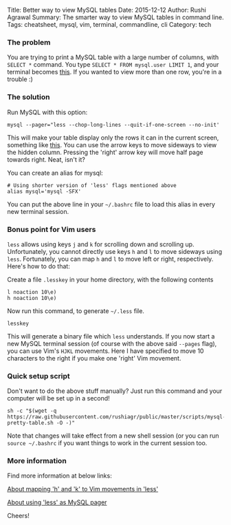 Title: Better way to view MySQL tables
Date: 2015-12-12
Author: Rushi Agrawal
Summary: The smarter way to view MySQL tables in command line.
Tags: cheatsheet, mysql, vim, terminal, commandline, cli
Category: tech

### The problem
You are trying to print a MySQL table with a large number of columns, with 
`SELECT *` command. You type `SELECT * FROM mysql.user LIMIT 1`, and your terminal
becomes [this](https://raw.githubusercontent.com/rushiagr/public/master/img/mysql-table-with-many-rows-messy.png).
If you wanted to view more than one row, you're in a trouble :)

### The solution

Run MySQL with this option:

    mysql --pager="less --chop-long-lines --quit-if-one-screen --no-init'

This will make your table display only the rows it can in the current screen, something like [this](https://raw.githubusercontent.com/rushiagr/public/master/img/mysql-with-less-pager-neat.png). You can
use the arrow keys to move sideways to view the hidden column. Pressing the 'right' arrow key will move half page towards right. Neat, isn't it?

You can create an alias for mysql:

    # Using shorter version of 'less' flags mentioned above
    alias mysql='mysql -SFX'

You can put the above line in your `~/.bashrc` file to load this alias
in every new terminal session.


### Bonus point for Vim users
`less` allows using keys `j` and `k` for scrolling down and scrolling up. Unfortunately, you cannot directly use keys `h` and `l` to move sideways using `less`. Fortunately, you can map `h` and `l` to move left or right, respectively. Here's how to do that:

Create a file `.lesskey` in your home directory, with the following contents

    l noaction 10\e)
    h noaction 10\e)

Now run this command, to generate `~/.less` file.

    lesskey

This will generate a binary file which `less` understands. If you now start a new MySQL terminal session (of course with the above said `--pages` flag), you can use Vim's `HJKL` movements. Here I have specified to move 10 characters to the right if you make one 'right' Vim movement.

### Quick setup script

Don't want to do the above stuff manually? Just run this command and your computer will be set up in a second!

    sh -c "$(wget -q https://raw.githubusercontent.com/rushiagr/public/master/scripts/mysql-pretty-table.sh -O -)"

Note that changes will take effect from a new shell session (or you can run `source ~/.bashrc` if you want things to work in the current session too.

### More information

Find more information at below links:

[About mapping 'h' and 'k' to Vim movements in 'less'](http://unix.stackexchange.com/a/169969/91602)

[About using 'less' as MySQL pager](http://stackoverflow.com/a/6422698/1143173)


Cheers!
